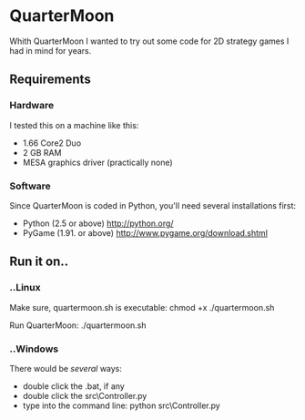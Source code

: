 # QuarterMoon

Whith QuarterMoon I wanted to try out some code for 2D strategy games I had in mind for years.

## Requirements

### Hardware

I tested this on a machine like this:
* 1.66 Core2 Duo
* 2 GB RAM
* MESA graphics driver (practically none)

### Software
Since QuarterMoon is coded in Python, you'll need several installations first:
* Python (2.5 or above)		http://python.org/
* PyGame (1.91. or above)	http://www.pygame.org/download.shtml


## Run it on..

### ..Linux
Make sure, quartermoon.sh is executable:
		chmod +x ./quartermoon.sh

Run QuarterMoon:
		./quartermoon.sh

### ..Windows
There would be *several* ways:
* double click the .bat, if any
* double click the src\Controller.py
* type into the command line:
		python src\Controller.py

